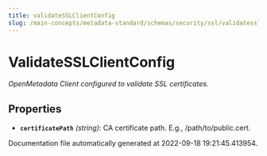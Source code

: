 ```yaml
---
title: validateSSLClientConfig
slug: /main-concepts/metadata-standard/schemas/security/ssl/validatesslclientconfig
---
```


# ValidateSSLClientConfig

*OpenMetadata Client configured to validate SSL certificates.*

## Properties

- **`certificatePath`** *(string)*: CA certificate path. E.g., /path/to/public.cert.


Documentation file automatically generated at 2022-09-18 19:21:45.413954.
